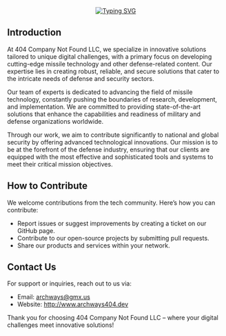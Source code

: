 <div id="header" align="center">
  <a href="https://git.io/typing-svg"><img src="https://readme-typing-svg.demolab.com?font=Jetbrains+mono&weight=700&size=24&pause=1000&color=F79123&center=true&vCenter=true&random=false&width=445&lines=404+Company+Not+Found+LLC" alt="Typing SVG" /></a>
</div>

## Introduction
At 404 Company Not Found LLC, we specialize in innovative solutions tailored to unique digital challenges, with a primary focus on developing cutting-edge missile technology and other defense-related content. Our expertise lies in creating robust, reliable, and secure solutions that cater to the intricate needs of defense and security sectors.

Our team of experts is dedicated to advancing the field of missile technology, constantly pushing the boundaries of research, development, and implementation. We are committed to providing state-of-the-art solutions that enhance the capabilities and readiness of military and defense organizations worldwide.

Through our work, we aim to contribute significantly to national and global security by offering advanced technological innovations. Our mission is to be at the forefront of the defense industry, ensuring that our clients are equipped with the most effective and sophisticated tools and systems to meet their critical mission objectives.

## How to Contribute
We welcome contributions from the tech community. Here’s how you can contribute:

- Report issues or suggest improvements by creating a ticket on our GitHub page.
- Contribute to our open-source projects by submitting pull requests.
- Share our products and services within your network.

## Contact Us
For support or inquiries, reach out to us via:

- Email: archways@gmx.us
- Website: http://www.archways404.dev

Thank you for choosing 404 Company Not Found LLC – where your digital challenges meet innovative solutions!
